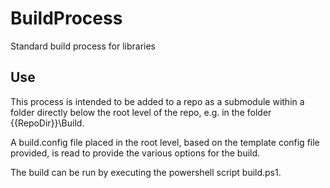 # BuildProcess
Standard build process for libraries

## Use

This process is intended to be added to a repo as a submodule within a folder directly 
below the root level of the repo, e.g. in the folder {{RepoDir}}\Build.

A build.config file placed in the root level, based on the template config file provided,
is read to provide the various options for the build.

The build can be run by executing the powershell script build.ps1.
